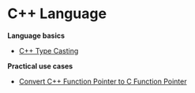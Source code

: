 # C++ Language

**Language basics**

* [C++ Type Casting](./language/type_casting.md)

**Practical use cases**

* [Convert C++ Function Pointer to C Function Pointer](./language/cpp_func_ptr_to_c_func_ptr.md)
